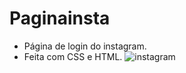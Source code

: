 # Paginainsta
* Página de login do instagram.
* Feita com CSS e HTML.
![instagram](https://user-images.githubusercontent.com/69088210/110670543-43654380-81ac-11eb-8d61-0ae29d294f4b.png)

